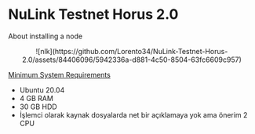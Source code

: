 # NuLink Testnet Horus 2.0
About installing a node




<p align="center">  
  <a >![nlk](https://github.com/Lorento34/NuLink-Testnet-Horus-2.0/assets/84406096/5942336a-d881-4c50-8504-63fc6609c957)
</p>

[Minimum System Requirements](https://docs.nulink.org/products/stakers/nulink_worker#minimum-system-requirements)

 - Ubuntu 20.04
 - 4 GB RAM
 - 30 GB HDD
 - İşlemci olarak kaynak dosyalarda net bir açıklamaya yok ama önerim 2 CPU

